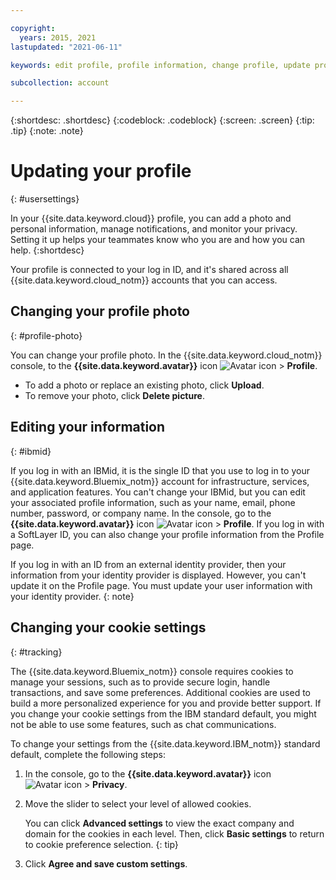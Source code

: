 ```yaml
---

copyright:
  years: 2015, 2021
lastupdated: "2021-06-11"

keywords: edit profile, profile information, change profile, update profile, cookies, tracking, privacy, set up profile

subcollection: account

---
```


{:shortdesc: .shortdesc}
{:codeblock: .codeblock}
{:screen: .screen}
{:tip: .tip}
{:note: .note}

# Updating your profile
{: #usersettings}

In your {{site.data.keyword.cloud}} profile, you can add a photo and personal information, manage notifications, and monitor your privacy. Setting it up helps your teammates know who you are and how you can help.
{:shortdesc}

Your profile is connected to your log in ID, and it's shared across all {{site.data.keyword.cloud_notm}} accounts that you can access. 

## Changing your profile photo
{: #profile-photo}

You can change your profile photo. In the {{site.data.keyword.cloud_notm}} console, to the **{{site.data.keyword.avatar}}** icon ![Avatar icon](../icons/i-avatar-icon.svg "Avatar") > **Profile**.

  * To add a photo or replace an existing photo, click **Upload**.
  * To remove your photo, click **Delete picture**.

## Editing your information
{: #ibmid}

If you log in with an IBMid, it is the single ID that you use to log in to your {{site.data.keyword.Bluemix_notm}} account for infrastructure, services, and application features. You can't change your IBMid, but you can edit your associated profile information, such as your name, email, phone number, password, or company name. In the console, go to the **{{site.data.keyword.avatar}}** icon ![Avatar icon](../icons/i-avatar-icon.svg "Avatar") > **Profile**. If you log in with a SoftLayer ID, you can also change your profile information from the Profile page.

If you log in with an ID from an external identity provider, then your information from your identity provider is displayed. However, you can't update it on the Profile page. You must update your user information with your identity provider.
{: note}

## Changing your cookie settings
{: #tracking}

The {{site.data.keyword.Bluemix_notm}} console requires cookies to manage your sessions, such as to provide secure login, handle transactions, and save some preferences. Additional cookies are used to build a more personalized experience for you and provide better support. If you change your cookie settings from the IBM standard default, you might not be able to use some features, such as chat communications.

To change your settings from the {{site.data.keyword.IBM_notm}} standard default, complete the following steps:
1. In the console, go to the **{{site.data.keyword.avatar}}** icon ![Avatar icon](../icons/i-avatar-icon.svg "Avatar") > **Privacy**.
1. Move the slider to select your level of allowed cookies.

   You can click **Advanced settings** to view the exact company and domain for the cookies in each level. Then, click **Basic settings** to return to cookie preference selection.
   {: tip}
1. Click **Agree and save custom settings**.
